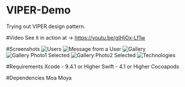 # VIPER-Demo
Trying out VIPER design pattern.


#Video
See it in action at -> https://youtu.be/gIHjOx-Lf1w


#Screenshots
![Users](https://github.com/Tarunp123/VIPER-Demo/blob/master/Screenshots/screenshot1.png)
![Message from a User](https://github.com/Tarunp123/VIPER-Demo/blob/master/screenshots/screenshot2.png)
![Gallery](https://github.com/Tarunp123/VIPER-Demo/blob/master/Screenshots/screenshot3.png)
![Gallery Photo1 Selected](https://github.com/Tarunp123/VIPER-Demo/blob/master/screenshots/Screenshot4.png)
![Gallery Photo2 Selected](https://github.com/Tarunp123/VIPER-Demo/blob/master/screenshots/Screenshot5.png)
![Technologies](https://github.com/Tarunp123/VIPER-Demo/blob/master/Screenshots/screenshot6.png)


#Requirements
Xcode - 9.4.1 or Higher
Swift - 4.1 or Higher
Cocoapods


#Dependencies
Moa
Moya